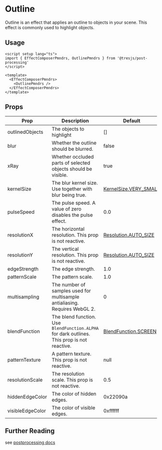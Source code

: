 # Outline

<DocsDemo>
  <OutlineDemo />
</DocsDemo>

Outline is an effect that applies an outline to objects in your scene. This effect is commonly used to highlight objects.

## Usage

```vue
<script setup lang="ts">
import { EffectComposerPmndrs, OutlinePmndrs } from '@tresjs/post-processing'
</script>

<template>
  <EffectComposerPmndrs>
    <OutlinePmndrs />
  </EffectComposerPmndrs>
</template>
```

## Props

| Prop             | Description                                                                                 | Default                                                                                                                                       |
| ---------------- | ------------------------------------------------------------------------------------------- | --------------------------------------------------------------------------------------------------------------------------------------------- |
| outlinedObjects  | The objects to highlight                                                                    | []                                                                                                                                            |
| blur             | Whether the outline should be blurred.                                                      | false                                                                                                                                         |
| xRay             | Whether occluded parts of selected objects should be visible.                               | true                                                                                                                                          |
| kernelSize       | The blur kernel size. Use together with blur being true.                                    | [KernelSize.VERY_SMALL](https://github.com/pmndrs/postprocessing/blob/c3ce388be247916437a314f17748a75329d65df1/src/enums/KernelSize.js)       |
| pulseSpeed       | The pulse speed. A value of zero disables the pulse effect.                                 | 0.0                                                                                                                                           |
| resolutionX      | The horizontal resolution. This prop is not reactive.                                       | [Resolution.AUTO_SIZE](https://github.com/pmndrs/postprocessing/blob/c3ce388be247916437a314f17748a75329d65df1/src/core/Resolution.js#L515)    |
| resolutionY      | The vertical resolution. This prop is not reactive.                                         | [Resolution.AUTO_SIZE](https://github.com/pmndrs/postprocessing/blob/c3ce388be247916437a314f17748a75329d65df1/src/core/Resolution.js#L515)    |
| edgeStrength     | The edge strength.                                                                          | 1.0                                                                                                                                           |
| patternScale     | The pattern scale.                                                                          | 1.0                                                                                                                                           |
| multisampling    | The number of samples used for multisample antialiasing. Requires WebGL 2.                  | 0                                                                                                                                             |
| blendFunction    | The blend function. Use `BlendFunction.ALPHA` for dark outlines. This prop is not reactive. | [BlendFunction.SCREEN](https://github.com/pmndrs/postprocessing/blob/c3ce388be247916437a314f17748a75329d65df1/src/enums/BlendFunction.js#L40) |
| patternTexture   | A pattern texture. This prop is not reactive.                                               | null                                                                                                                                          |
| resolutionScale  | The resolution scale. This prop is not reactive.                                            | 0.5                                                                                                                                           |
| hiddenEdgeColor  | The color of hidden edges.                                                                  | 0x22090a                                                                                                                                      |
| visibleEdgeColor | The color of visible edges.                                                                 | 0xffffff                                                                                                                                      |

## Further Reading
see [postprocessing docs](https://pmndrs.github.io/postprocessing/public/docs/class/src/effects/OutlineEffect.js~OutlineEffect.html)
